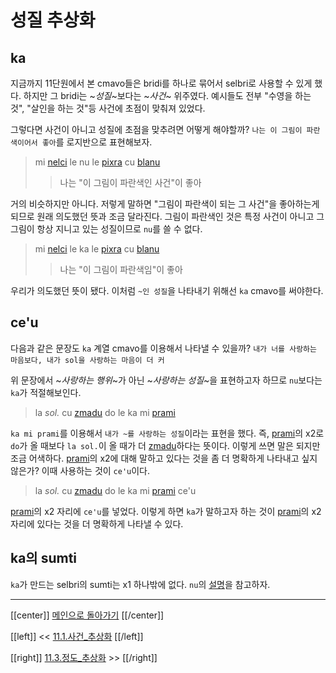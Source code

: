 # 성질 추상화

## ka

지금까지 11단원에서 본 cmavo들은 bridi를 하나로 묶어서 selbri로 사용할 수 있게 했다. 하지만 그 bridi는 ~_성질_~보다는 ~_사건_~ 위주였다. 예시들도 전부 "수영을 하는 것", "살인을 하는 것"등 사건에 초점이 맞춰져 있었다.

그렇다면 사건이 아니고 성질에 초점을 맞추려면 어떻게 해야할까? `나는 이 그림이 파란 색이어서 좋아`를 로지반으로 표현해보자.

> mi [nelci] le nu le [pixra] cu [blanu]
>> 나는 "이 그림이 파란색인 사건"이 좋아

거의 비슷하지만 아니다. 저렇게 말하면 "그림이 파란색이 되는 그 사건"을 좋아하는게 되므로 원래 의도했던 뜻과 조금 달라진다. 그림이 파란색인 것은 특정 사건이 아니고 그 그림이 항상 지니고 있는 성질이므로 `nu`를 쓸 수 없다.

> mi [nelci] le ka le [pixra] cu [blanu]
>> 나는 "이 그림이 파란색임"이 좋아

우리가 의도했던 뜻이 됐다. 이처럼 `~인 성질`을 나타내기 위해선 `ka` cmavo를 써야한다.

## ce'u

다음과 같은 문장도 `ka` 계열 cmavo를 이용해서 나타낼 수 있을까? `내가 너를 사랑하는 마음보다, 내가 sol을 사랑하는 마음이 더 커`

위 문장에서 ~_사랑하는 행위_~가 아닌 ~_사랑하는 성질_~을 표현하고자 하므로 `nu`보다는 `ka`가 적절해보인다.

> la *sol.* cu [zmadu] do le ka mi [prami]

`ka mi prami`를 이용해서 `내가 ~를 사랑하는 성질`이라는 표현을 했다. 즉, [prami]의 x2로 `do`가 올 때보다 `la sol.`이 올 때가 더 [zmadu]하다는 뜻이다. 이렇게 쓰면 말은 되지만 조금 어색하다. [prami]의 x2에 대해 말하고 있다는 것을 좀 더 명확하게 나타내고 싶지 않은가? 이때 사용하는 것이 `ce'u`이다.

> la *sol.* cu [zmadu] do le ka mi [prami] ce'u

[prami]의 x2 자리에 `ce'u`를 넣었다. 이렇게 하면 `ka`가 말하고자 하는 것이 [prami]의 x2 자리에 있다는 것을 더 명확하게 나타낼 수 있다.

## ka의 sumti

`ka`가 만드는 selbri의 sumti는 x1 하나밖에 없다. `nu`의 [설명](11_00_nu.html#nu의-sumti)을 참고하자.

---

[[center]]
[메인으로 돌아가기](index.html)
[[/center]]

[[left]]
<< [11.1.사건_추상화](11_01_사건_추상화.html)
[[/left]]

[[right]]
[11.3.정도_추상화](11_03_정도_추상화.html) >>
[[/right]]

[prami]: gismu.html#prami
[zmadu]: gismu.html#zmadu
[nelci]: gismu.html#nelci
[pixra]: gismu.html#pixra
[blanu]: gismu.html#blanu